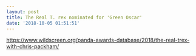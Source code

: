 ```yaml
---
layout: post
title: The Real T. rex nominated for 'Green Oscar'
date: '2018-10-05 01:51:51'
---
```

<https://www.wildscreen.org/panda-awards-database/2018/the-real-trex-with-chris-packham/>
